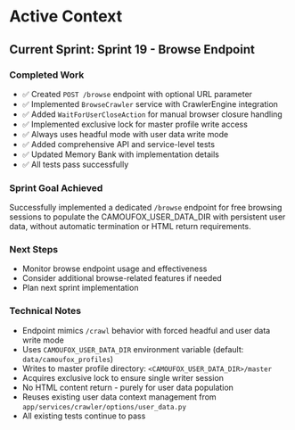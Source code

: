 # Active Context

## Current Sprint: Sprint 19 - Browse Endpoint

### Completed Work
- ✅ Created `POST /browse` endpoint with optional URL parameter
- ✅ Implemented `BrowseCrawler` service with CrawlerEngine integration
- ✅ Added `WaitForUserCloseAction` for manual browser closure handling
- ✅ Implemented exclusive lock for master profile write access
- ✅ Always uses headful mode with user data write mode
- ✅ Added comprehensive API and service-level tests
- ✅ Updated Memory Bank with implementation details
- ✅ All tests pass successfully

### Sprint Goal Achieved
Successfully implemented a dedicated `/browse` endpoint for free browsing sessions to populate the CAMOUFOX_USER_DATA_DIR with persistent user data, without automatic termination or HTML return requirements.

### Next Steps
- Monitor browse endpoint usage and effectiveness
- Consider additional browse-related features if needed
- Plan next sprint implementation

### Technical Notes
- Endpoint mimics `/crawl` behavior with forced headful and user data write mode
- Uses `CAMOUFOX_USER_DATA_DIR` environment variable (default: `data/camoufox_profiles`)
- Writes to master profile directory: `<CAMOUFOX_USER_DATA_DIR>/master`
- Acquires exclusive lock to ensure single writer session
- No HTML content return - purely for user data population
- Reuses existing user data context management from `app/services/crawler/options/user_data.py`
- All existing tests continue to pass